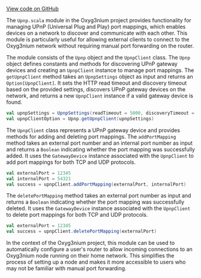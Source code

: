 [View code on GitHub](https://github.com/alephium/alephium/.autodoc/docs/json/flow/src/main/scala/org/alephium/flow/network/nat)

The `Upnp.scala` module in the Oxyg3nium project provides functionality for managing UPnP (Universal Plug and Play) port mappings, which enables devices on a network to discover and communicate with each other. This module is particularly useful for allowing external clients to connect to the Oxyg3nium network without requiring manual port forwarding on the router.

The module consists of the `Upnp` object and the `UpnpClient` class. The `Upnp` object defines constants and methods for discovering UPnP gateway devices and creating an `UpnpClient` instance to manage port mappings. The `getUpnpClient` method takes an `UpnpSettings` object as input and returns an `Option[UpnpClient]`. It sets the HTTP read timeout and discovery timeout based on the provided settings, discovers UPnP gateway devices on the network, and returns a new `UpnpClient` instance if a valid gateway device is found.

```scala
val upnpSettings = UpnpSettings(readTimeout = 5000, discoveryTimeout = 10000)
val upnpClientOption = Upnp.getUpnpClient(upnpSettings)
```

The `UpnpClient` class represents a UPnP gateway device and provides methods for adding and deleting port mappings. The `addPortMapping` method takes an external port number and an internal port number as input and returns a `Boolean` indicating whether the port mapping was successfully added. It uses the `GatewayDevice` instance associated with the `UpnpClient` to add port mappings for both TCP and UDP protocols.

```scala
val externalPort = 12345
val internalPort = 54321
val success = upnpClient.addPortMapping(externalPort, internalPort)
```

The `deletePortMapping` method takes an external port number as input and returns a `Boolean` indicating whether the port mapping was successfully deleted. It uses the `GatewayDevice` instance associated with the `UpnpClient` to delete port mappings for both TCP and UDP protocols.

```scala
val externalPort = 12345
val success = upnpClient.deletePortMapping(externalPort)
```

In the context of the Oxyg3nium project, this module can be used to automatically configure a user's router to allow incoming connections to an Oxyg3nium node running on their home network. This simplifies the process of setting up a node and makes it more accessible to users who may not be familiar with manual port forwarding.
